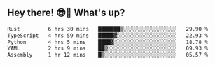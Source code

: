 ## Hey there! 😎👋 What's up?

<!--START_SECTION:waka-->

```txt
Rust         6 hrs 30 mins   ███████▒░░░░░░░░░░░░░░░░░   29.90 %
TypeScript   4 hrs 59 mins   █████▓░░░░░░░░░░░░░░░░░░░   22.93 %
Python       4 hrs 5 mins    ████▓░░░░░░░░░░░░░░░░░░░░   18.78 %
YAML         2 hrs 9 mins    ██▒░░░░░░░░░░░░░░░░░░░░░░   09.93 %
Assembly     1 hr 12 mins    █▒░░░░░░░░░░░░░░░░░░░░░░░   05.57 %
```

<!--END_SECTION:waka-->
